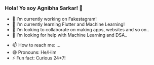 ### Hola! Yo soy Agnibha Sarkar! 👋

- 🔭 I’m currently working on Fakestagram!
- 🌱 I’m currently learning Flutter and Machine Learning!
- 👯 I’m looking to collaborate on making apps, websites and so on..
- 🤔 I’m looking for help with Machine Learning and DSA..
<!-- - 💬 Ask me about ... -->
- 📫 How to reach me: ...
- 😄 Pronouns: He/Him
- ⚡ Fun fact: Curious 24*7! 
